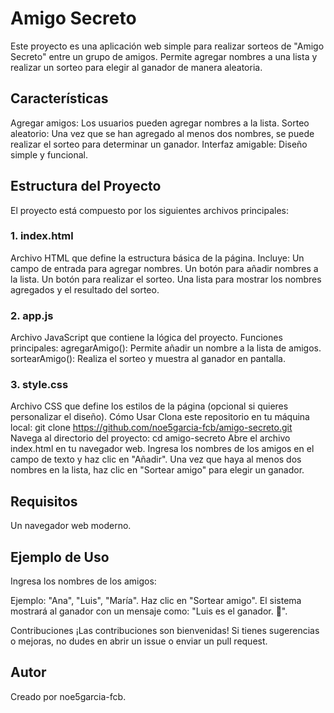# Amigo Secreto

Este proyecto es una aplicación web simple para realizar sorteos de "Amigo Secreto" entre un grupo de amigos. Permite agregar nombres a una lista y realizar un sorteo para elegir al ganador de manera aleatoria.

## Características

Agregar amigos: Los usuarios pueden agregar nombres a la lista.
Sorteo aleatorio: Una vez que se han agregado al menos dos nombres, se puede realizar el sorteo para determinar un ganador.
Interfaz amigable: Diseño simple y funcional.

## Estructura del Proyecto
El proyecto está compuesto por los siguientes archivos principales:
### 1. index.html
Archivo HTML que define la estructura básica de la página. Incluye:
Un campo de entrada para agregar nombres.
Un botón para añadir nombres a la lista.
Un botón para realizar el sorteo.
Una lista para mostrar los nombres agregados y el resultado del sorteo.

### 2. app.js

Archivo JavaScript que contiene la lógica del proyecto. Funciones principales:
agregarAmigo(): Permite añadir un nombre a la lista de amigos.
sortearAmigo(): Realiza el sorteo y muestra al ganador en pantalla.

### 3. style.css
Archivo CSS que define los estilos de la página (opcional si quieres personalizar el diseño).
Cómo Usar
Clona este repositorio en tu máquina local:
git clone https://github.com/noe5garcia-fcb/amigo-secreto.git
Navega al directorio del proyecto:
cd amigo-secreto
Abre el archivo index.html en tu navegador web.
Ingresa los nombres de los amigos en el campo de texto y haz clic en "Añadir".
Una vez que haya al menos dos nombres en la lista, haz clic en "Sortear amigo" para elegir un ganador.

## Requisitos
Un navegador web moderno.

## Ejemplo de Uso
Ingresa los nombres de los amigos:

Ejemplo: "Ana", "Luis", "María".
Haz clic en "Sortear amigo".
El sistema mostrará al ganador con un mensaje como: "Luis es el ganador. 🎁".

Contribuciones
¡Las contribuciones son bienvenidas! Si tienes sugerencias o mejoras, no dudes en abrir un issue o enviar un pull request.

## Autor
Creado por noe5garcia-fcb.


